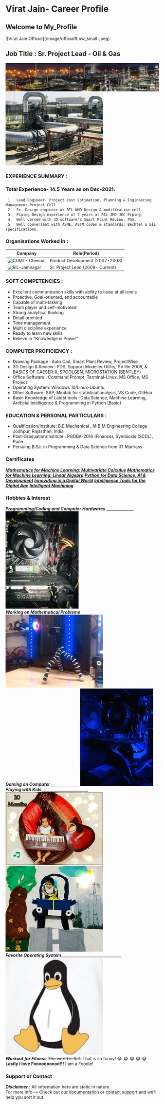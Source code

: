 # Virat Jain- Career Profile  

## Welcome to My_Profile  

![Virat Jain Official](/image/official1Low_small .jpeg)
 
## Job Title : Sr. Project Lead - Oil & Gas  
![Oil & Gas](/image/banner.jpg)  
![Plant](/image/3AC5954D-BFB9-4472-A40C-78BCC64FD847.jpeg)

### EXPERIENCE SUMMARY :
### Total Experience- 14.5 Years as on Dec-2021.  
     1.  Lead Engineer- Project Cost Estimation, Planning & Engineering Management-Project Cell
     2.  Sr. Design engineer at RIL-NMD Design & modification cell.  
     3.  Piping Design experience of 7 years at RIL-JMD JEC Piping.  
     4.  Well versed with 3D software’s Smart Plant Review, PDS.  
     5.  Well conversant with ASME, ASTM codes & standards, Bechtel & EIL specifications.  
     
### Organisations Worked in :


| Company                | Role(Period)       |
| -----------------------| ------------------ |
| ![CUMI - Chennai](https://upload.wikimedia.org/wikipedia/en/thumb/4/44/Murugappa_Group_Logo.svg/1200px-Murugappa_Group_Logo.svg.png)      |Product Development (2007-2008) |
| ![RIL-Jamnagar](https://upload.wikimedia.org/wikipedia/en/thumb/9/99/Reliance_Industries_Logo.svg/250px-Reliance_Industries_Logo.svg.png) |Sr. Project Lead (2008- Current)|


     
### SOFT COMPETENCIES :
 
- Excellent communication skills with ability to liaise at all levels
- Proactive, Goal-oriented, and accountable
- Capable of multi-tasking
- Team player and self-motivated
- Strong analytical thinking
- Detail oriented
- Time management.
- Multi discipline experience
- Ready to learn new skills
- Believe in "Knowledge is Power"

### COMPUTER PROFICIENCY :

- Drawing Package : Auto Cad, Smart Plant Review, ProjectWise
- 3D Design & Review : PDS, Support Modeller Utility, PV lite 2006, & BASICS OF CAESER-II, SPOOLGEN, MICROSTATION (BENTLEY)
- Office Software : Command Prompt, Terminal-Linux, MS Office, MS Project
- Operating System: Windows 10/Linux-Ubuntu,
- Other Software: SAP, Minitab for statistical analysis, VS Code, GitHub
- Basic Knowledge of Latest tools -Data Science, Machine Learning, Artificial Intelligence & Programming in Python (Basic)

### EDUCATION & PERSONAL PARTICULARS :
- Qualification/Institute: B.E Mechanical , M.B.M Engineering College Jodhpur, Rajasthan, India
- Post-Graduation/Institute : PGDBA-2016 (Finance), Symbiosis (SCDL), Pune
- Persuing B.Sc. in Programming & Data Science from IIT Madrass.

### Certificates 
***[Mathematics for Machine Learning: Multivariate Calculus](https://coursera.org/share/bb58b242b30e7bd1bd4702c54caa2f2d)***
***[Mathematics for Machine Learning: Linear Algebra](https://coursera.org/share/1671207f89bbdf77f39bfb0c2533e7ea)***
***[Python for Data Science, AI & Development](https://coursera.org/share/d4fd73b48a8a98ddd8c99df6b9d7ced3)***
***[Innovating in a Digital World](https://coursera.org/share/1d8541d62a4a1b768710975901525bba)***
***[Intelligence Tools for the Digital Age](https://coursera.org/share/7a5a50e308c7f7d7441ac3e9f2810b27)***
***[Intelligent Machining](https://coursera.org/share/9dad93db60d0b844c683ce59a9a800f7)***




### Hobbies & Interest
 ***Programming/Coding and Computer Hardwares*** ______________ ![](/image/470A86C2-8791-43BF-BE42-0D85818D5B32.jpeg)    
 ***Working on Mathematical Problems*** ________________________![](/image/CF7D3047-789E-4AD0-9B6E-996DD1262836.jpeg)   
 ***Gaming on Computer***_______________________________________ ![](/image/E6A9B559-D934-4269-9325-95E2F9A6E71E.jpeg)   
 ***Playing with Kids***________________________ ![](/image/6284406C-D4E7-41EE-88F7-B48CDF968898.jpeg) ![](/image/D3DB1479-56B4-4B13-9817-E54399E9E740.jpeg)    
 ***Favorite Operating System***_______________________________ ![](/image/1494EDA4-E4F2-4476-81E3-EC7BC04EE4BF.jpeg)   
 ***Workout for Fitness*** ~~The world is flat.~~ That is so funny! :joy: :joy: :joy: :joy: :joy:    
 **Lastly I love Foooooooood!!!** I am a Foodie!
 
 
### Support or Contact
***Disclaimer*** : All information here are static in nature.     
                   For more info--> Check out our [documentation](https://github.com/viratpanot/viratpanot.github.io/blob/main/SECURITY.md) or [contact support](https://twitter.com/viratpanot) and we’ll help you sort it out.
